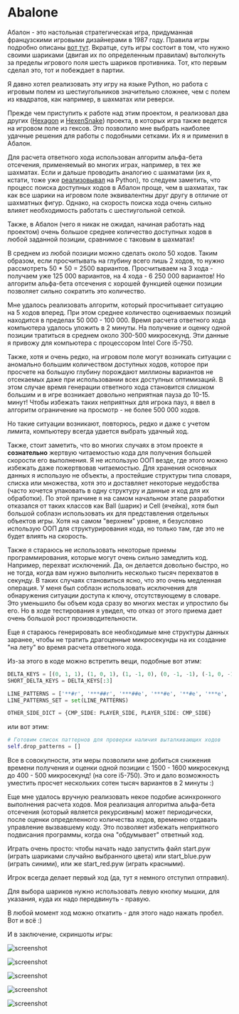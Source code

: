 # Abalone


Абалон - это настольная стратегическая игра, придуманная французскими игровыми
дизайнерами в 1987 году. Правила игры подробно описаны [вот тут](https://ru.wikipedia.org/wiki/%D0%90%D0%B1%D0%B0%D0%BB%D0%BE%D0%BD_(%D0%B8%D0%B3%D1%80%D0%B0)).
Вкратце, суть игры состоит в том, что нужно своими шариками (двигая их по определенным
правилам) вытолкнуть за пределы игрового поля шесть шариков противника. Тот, кто первым
сделал это, тот и побеждает в партии.

Я давно хотел реализовать эту игру на языке Python, но работа с игровым полем из
шестиугольников значительно сложнее, чем с полем из квадратов, как например, в 
шахматах или реверси.

Прежде чем приступить к работе над этим проектом, я реализовал два других 
([Hexagon](https://github.com/SergeyLebidko/Hexagon) и [HexenSnake](https://github.com/SergeyLebidko/HexenSnake)) проекта,
в которых игра также ведется на игровом поле из гексов. Это позволило мне
выбрать наиболее удачные решения для работы с подобными сетками. Их я и применил в Абалон.

Для расчета ответного хода использован алгоритм альфа-бета отсечения, применяемый во
многих играх, например, в тех же шахматах. Если и дальше проводить аналогию с шахматами
(их я, кстати, тоже уже [реализовывал](https://github.com/SergeyLebidko/PyChess) на Python),
то следуем заметить, что процесс поиска доступных ходов в Абалон проще, чем в шахматах,
так как все шарики на игровом поле эквивалентны друг другу в отличие от шахматных фигур.
Однако, на скорость поиска хода очень сильно влияет необходимость работать с шестиугольной сеткой.

Также, в Абалон (чего я никак не ожидал, начиная работать над проектом) очень большое среднее
количество доступных ходов в любой заданной позиции, сравнимое с таковым в шахматах!

В среднем из любой позиции можно сделать около 50 ходов. Таким образом, если просчитывать на глубину
всего лишь 2 ходов, то нужно рассмотреть 50 * 50 = 2500 вариантов. Просчитываем на 3 хода - получаем
уже 125 000 вариантов, на 4 хода - 6 250 000 вариантов! Но алгоритм альфа-бета отсечения с хорошей функцией
оценки позиции позволяет сильно сократить это количество.  
  
Мне удалось реализовать алгоритм, который просчитывает ситуацию на 5 ходов вперед. При этом 
среднее количество оцениваемых позиций находится в пределах 50 000 - 100 000. Время расчета ответного
хода компьютера удалось уложить в 2 минуты. На получение и оценку одной позиции тратиться в среднем
около 300-500 микросекунд. Эти данные я привожу для компьютера с процессором Intel Core i5-750.

Также, хотя и очень редко, на игровом поле могут возникать ситуации с аномально большим количеством
доступных ходов, которое при просчете на большую глубину порождают миллионы вариантов не отсекаемых
даже при использовании всех доступных оптимизаций. В этом случае время генерации ответного хода
становится слишком большим и в игре возникает довольно неприятная пауза до 10-15. минут! Чтобы избежать
таких неприятных для игрока пауз, я ввел в алгоритм ограничение на просмотр - не более 500 000 ходов.  

Но такие ситуации возникают, повторюсь, редко и даже с учетом лимита, компьютеру всегда удается 
выбрать удачный ход.

Также, стоит заметить, что во многих случаях в этом проекте я **сознательно** жертвую читаемостью
кода для получения большей скорости его выполнения. Я не использую ООП везде, где этого можно избежать
даже пожертвовав читаемостью. Для хранения основных данных я использую не объекты, а простейшие
структуры типа словаря, списка или множества, хотя это и доставляет некоторые неудобства (часто
хочется упаковать в одну структуру и данные и код для их обработки). По этой причине я на самом начальном
этапе разработки отказался от таких классов как Ball (шарик) и Cell (ячейка), хотя был большой соблазн
использовать их для представления отдельных объектов игры.
Хотя на самом "верхнем" уровне, я безусловно использую ООП для структурирования кода, но только там,
где это не будет влиять на скорость.

Также я стараюсь не использовать некоторые приемы программирования, которые могут очень сильно
замедлить код. Например, перехват исключений. Да, он делается довольно быстро, но не тогда, когда вам 
нужно выполнить несколько тысяч перехватов в секунду. В таких случаях становиться ясно, что
это очень медленная операция. У меня был соблазн использовать исключения для обнаружения ситуации
доступа к ключу, отсутствующему в словаре. Это уменьшило бы объем кода сразу во многих местах
и упростило бы его. Но в ходе тестирования я увидел, что отказ от этого приема дает очень большой
рост производительности.

Еще я стараюсь генерировать все необходимые мне структуры данных заранее, чтобы не тратить драгоценные 
микросекунды на их создание "на лету" во время расчета ответного хода.

Из-за этого в коде можно встретить вещи, подобные вот этим:

```Python
DELTA_KEYS = [(0, 1, 1), (1, 0, 1), (1, -1, 0), (0, -1, -1), (-1, 0, -1), (-1, 1, 0)]
SHORT_DELTA_KEYS = DELTA_KEYS[:3]

LINE_PATTERNS = ['**#r', '***##r', '***##e', '***#e', '**#e', '***e', '**e']
LINE_PATTERNS_SET = set(LINE_PATTERNS)

OTHER_SIDE_DICT = {CMP_SIDE: PLAYER_SIDE, PLAYER_SIDE: CMP_SIDE}
```

или вот этим:

```Python
# Готовим список паттернов для проверки наличия выталкивающих ходов
self.drop_patterns = []
```

Все в совокупности, эти меры позволили мне добиться снижения времени получения и оценки одной позиции
с 1500 - 1600 микросекунд до 400 - 500 микросекунд! (на core i5-750). Это и дало возможность уместить 
просчет нескольких сотен тысяч вариантов в 2 минуты :)

Еще мне удалось вручную реализовать некое подобие асинхронного выполнения расчета ходов.
Моя реализация алгоритма альфа-бета отсечения (который является рекурсивным) может периодически,
после оценки определенного количества ходов, временно отдавать управление вызвавшему коду.
Это позволяет избежать неприятного подвисания программы, когда она "обдумывает" ответный ход.

Играть очень просто: чтобы начать надо запустить файл start.pyw (играть шариками случайно
выбранного цвета) или start_blue.pyw (играть синими), или же start_red.pyw (играть красными).

Игрок всегда делает первый ход (да, тут я немного отступил отправил). 

Для выбора шариков нужно использовать левую кнопку мышки, для указания, куда их надо передвинуть - правую.

В любой момент ход можно откатить - для этого надо нажать пробел. Вот и всё :)  

И в заключение, скриншоты игры:

![screenshot](screenshots/screen1.jpg)

![screenshot](screenshots/screen2.jpg)

![screenshot](screenshots/screen3.jpg)

![screenshot](screenshots/screen4.jpg)

![screenshot](screenshots/screen5.jpg)